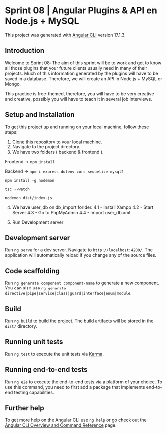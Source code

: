 # Sprint 08 | Angular Plugins & API en Node.js + MySQL

This project was generated with [Angular CLI](https://github.com/angular/angular-cli) version 17.1.3.

## Introduction

Welcome to Sprint 08: The aim of this sprint will be to work and get to know all those plugins that your future clients usually need in many of their projects. Much of this information generated by the plugins will have to be saved in a database. Therefore, we will create an API in Node.js + MySQL or Mongo.

This practice is free-themed, therefore, you will have to be very creative and creative, possibly you will have to teach it in several job interviews.

## Setup and Installation

To get this project up and running on your local machine, follow these steps:

1. Clone this repository to your local machine.
2. Navigate to the project directory.
3. We have two folders ( backend & frontend ).

Frontend →
`npm install`

Backend →
`npm i express dotenv cors sequelize mysql2`

`npm install -g nodemon`

`tsc --watch`

`nodemon dist/index.js`

4. We have user_db on db_import forlder.
   4.1 - Install Xampp
   4.2 - Start Server
   4.3 - Go to PhpMyAdmin
   4.4 - Import user_db.xml

5. Run Development server

## Development server

Run `ng serve` for a dev server. Navigate to `http://localhost:4200/`. The application will automatically reload if you change any of the source files.

## Code scaffolding

Run `ng generate component component-name` to generate a new component. You can also use `ng generate directive|pipe|service|class|guard|interface|enum|module`.

## Build

Run `ng build` to build the project. The build artifacts will be stored in the `dist/` directory.

## Running unit tests

Run `ng test` to execute the unit tests via [Karma](https://karma-runner.github.io).

## Running end-to-end tests

Run `ng e2e` to execute the end-to-end tests via a platform of your choice. To use this command, you need to first add a package that implements end-to-end testing capabilities.

## Further help

To get more help on the Angular CLI use `ng help` or go check out the [Angular CLI Overview and Command Reference](https://angular.io/cli) page.
